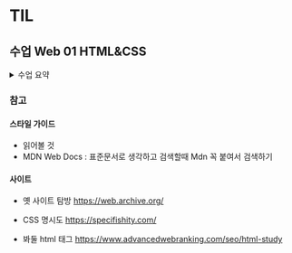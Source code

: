 # TIL

## 수업 Web 01 HTML&CSS
<details>
<summary> 수업 요약 </summary>
    
## 웹
- World Wide Web : 인터넷으로 연결된 컴퓨터들이 정보를 공유하는 거대한 정보 공간
- Web : 웹 사이트, 웹 어플 등을 통해 사용자들이 정보를 검색하고 상호 작용하는 기술
- Web site : 인터넷에서 여러 개의 Web page가 모인 것
- Web page : HTML, CSS 등의 웹 기술로 만들어진 Web site를 구성하는 하나의 요소
- 구성 요소
    - 구조 : HTML
    - 스타일링 : CSS
    - 움직임 : JavaScript

## HTML
- HyperText Markup Language : 웹 페이지의 의미와 구조를 정의하는 언어 
    - HyperText
        - 웹페이지를 다른 페이지로 연결하는 링크
        - 참조를 통해 사용자가 한 문서에서 다른 문서로 즉시 접근할 수 있는 텍스트
        - 비선형성, 상호연결성, 사용자 주도적 탐색
    - Markup Language
        - 태크 등을 이용하여 문서나 데이터의 구조를 명시하는 언어 ex) HTML. Markdown
        - 변수나 연산 불가능. 프로그래밍 언어가 아님

### HTML 구조
```
<!DOCTYPE html>    
# 해당 문서가 html이다
<html lang="en">   
# 전체 페이지의 콘텐츠를 포함 (</html> 까지)
<head>             
# HTML 문서에 관련된 설명 설정 등 메타데이터를 작성, 사용자에게 보이지 않음 (</head> 까지)
    <meta charset="UTF-8">
    <meta name="viewport" content="width=device-width, initial-scale=1.0">
    <title>Document</title>   
    # 브라우저 탭 및 즐겨찾기 시 표시되는 제목(내부아님)
</head>
<body>            
# HTML 문서의 내용으로 페이지에 표시되는 모든 콘텐츠를 작성하는 곳. 한 문서에 하나.
    
</body>
</html>
```
- 들여쓰기는 이 태그의 하위에 있다는 의미
- 메타데이터란?
    - 데이터에 대한 데이터
    - 사진 파일 즉 사진 데이터가 있을 때,   
    찍은 위치, 찍은 기기, 조리개, 화소 등등의 정보 따위

- HTML Element(요소)
    - 하나의 요소는 여는 태그와 닫는 태그, 그리고 그 안의 내용
    - 닫는 태그는 앞에 슬래시를 포함 (닫는 태그 없기도 함)
    - < p > 라고 하면 p요소라고 읽는다

- HTML Attributes(속성)
    - 사용자가 원하는 기준에 맞도록 요소를 설정하거나 다양한 방식으로 요소의 동작을 조절하기 위한 값
    - 목적
        - 나타내고 싶지 않은 추가적인 기능. 내용을 담고있음
        - CSS에서 스타일 적용을 위한 값으로 활용
    
    - 작성 규칙
        - 속성은 요소 이름과 속성 사이에 공백이 있어야한다
        - 하나 이상의 속성들이 있는 경우엔 속성 사이에 공백이 필수적
        - 속성 값은 열고 닫는 따옴표로 감싸야한다

    ![image](https://github.com/user-attachments/assets/ba79c19c-12a7-49b6-9c20-e8067a5337eb)

- HTML의 주요 목적 중 하나는 텍스트 구조와 의미를 제공하는 것

- 예를 들어 < h1> 요소는 텍스트 크게 만드는 구조와 현재 문서의 최상위 제목이란 의미를 부여하는 것

- 대표적인 HTML Text structure
    - Heading, Paragraphs 제목 문단     
        h1~6, p 
    - Lists     
        olt 순서, ul 점점, li
    - Empahsis & Importance     
        em 기울이기, strong 두껍게


- < a herf="">하이퍼링크 </>
- < img src="" alt="">       
src는 소스       
alt 대체 텍스트(문제 발생시 텍스트)


- f12, ctrl+shift+i 등 개발자 도구로 들어가서 진행하면 디버깅 가능, 마우스 올리면 위치 찾아주는 기능 있음

## CSS
- Cascading Style Sheet     
    웹페이지의 디자인과 레이아웃을 구성하는 언어
    - cascading : 폭포수처럼 떨어지는?
- CSS 구문  
![image](https://github.com/user-attachments/assets/d911cadb-2e44-41c4-9f59-76910e1cf45f)
- 선언의 끝에는 항상 ;이 있다 << 중요

- 적용 방법
    - 인라인 스타일
        - 요소 안에 style 속성 값으로 작성
    - 내부 스타일 시트
        - head 태그 안에 style 태그에 작성
    - 외부 스타일 시트
        - 별도의 css 파일 생성 후 HTML link 태그로 불러오기

- 내부는 잘 안쓰게 된다 내부와 외부 섞어씀

### CSS Selectors 선택자

- 기본 선택자
    - 전체(*) 선택자 : 모든 요소를 선택
    - 요소(tag) 선택자 : 특정 요소를 선택
    - 클래스(class) 선택자 : 클래스로 묶인 요소들을 선택(.)
    - 아이디(id) 선택자 : 해당 id 요소 하나를 선택(#)
    - 속성(attr) 선택자 등

- 결합자 Cominators
    - 자손 결합자( " "(space))
        - 첫 번째 요소의 자손 요소들을 선택
        - 예)  p span은 < p> 안에 있는 모든 < span> 선택(하위 레벨 상관 없이)
    - 자식 결합자(">")
        - 첫 번째 요소의 직계 자식만 선택
        - 예) ul > li은 < ul> 안에 있는 모든 < li>를 선택(한 단계 아래 자식들만)

- 들여쓰기 안 해도 작동한다 문법상의 의미는 아니지만 가독성을 위해서

### Specificity 명시도
- 결과적으로 요소에 적용할 CSS 선언을 결정하기 위한 알고리즘
- CSS Selector에 가중치를 계산해 스타일 적용을 결정하는 것
    - 동일한 요소를 가리키는 2개 이상의 규칙이 있는 경우 가장 높은 명시도의  Selector가 승리

- Cascade 즉 동일한 가중치일 경우 마지막에 나오는 선언이 적용
- 명시도 높은 순 
    1. Importance : -!impotant
    2. Inline style
    3. 선택자
        - id > class > tag 
        - 좁은 범위의 선택이 명시도가 높다
    4. 소스 코드 선언 순서

- 여러 클래스를 적용할 때 순서는 의미 없다 스타일 선언 순서가 중요

- !important : 다른 우선순위 규칙보다 우선하여 적용한다 (Cascade 구조 무시하는 방식이니 권장 x)

- 명시도 고민하지 않게 class를 99% 쓴다.

### CSS inheritance 상속

- 기본적으로 상속을 통해 부모 요소의 속성을 자식에게 줘서 재사용성을 높임 (100% 아님)

- 상속 되는 속성
    -  Text 관련 요소(font, color, text-align), opacity(불투명도), visibility

- 상속 되지 않는 속성
    - Box model 관련 요소, position 관련 요소
    - 레이아웃(배치)에 관련된 경우 상속되지 않는다

-  CSS 상속 여부 확인   
    MDN의 각 속성별 문서 하단에서 상속 여부 확인 가능


### CSS Box Model
- 웹 페이지의 모든 HTML 요소를 감싸는 사각형 상자 모델
- 원 따위는 네모를 깎은 것

#### 박스타입
- Block box
- Inline box

#### Normal flow
일반적인 흐름, 레이아웃을 변경하지 않은 경우
웹 페이지 요소가 배치되는 방식
![image](https://github.com/user-attachments/assets/44248653-0742-47b1-b55a-1dc29c478c86)

#### 박스 표시 타입
- Outer display type :
    박스가 문서 흐름에서 어떻게 동작할지를 결정
    1. block 특징
    - 항상 새로운 행으로 나뉨
    - width height 속성 사용 가능
    - padding, margin, border로 다른 요소를 상자로부터 밀어냄
    - width 지정 없으면 inlin 방향으로 모두 차지함
    - 대표적인 block 타입 태그
        - h1~6, p div
    2. inline 특징
    - 새로운 행으로 넘어가지 않음
    - width와 height 속성을 사용할 수 없음
    - 수직으로 padding, margin, border가 적용되지만 요소 밀어내기 불능
    - 수평으로 padding, margin, border가 적용되어 요소 밀어냄
    - 대표적인 inline 타입 태그
        - a, img, span, strong, em
- Inner display type
    - 박스 내부의 요소들이 어떻게 배치될지를 결정
    - 속성 - flex
    - 추후에 진행
</details>

### 참고
#### 스타일 가이드
- 읽어볼 것
- MDN Web Docs : 표준문서로 생각하고 검색할때 Mdn 꼭 붙여서 검색하기

#### 사이트
- 옛 사이트 탐방
https://web.archive.org/

- CSS 명시도
https://specifishity.com/

- 봐둘 html 태그
https://www.advancedwebranking.com/seo/html-study

